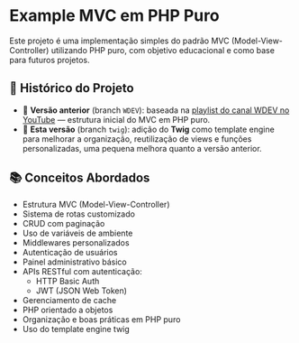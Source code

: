 # Example MVC em PHP Puro

Este projeto é uma implementação simples do padrão MVC (Model-View-Controller) utilizando PHP puro, com objetivo educacional e como base para futuros projetos.

## 📖 Histórico do Projeto

- 🔹 **Versão anterior** (branch `WDEV`): baseada na [playlist do canal WDEV no YouTube](https://www.youtube.com/watch?v=Q0-RzIX0V2o&list=PL_zkXQGHYosGQwNkMMdhRZgm4GjspTnXs) — estrutura inicial do MVC em PHP puro.
- 🔸 **Esta versão** (branch `twig`): adição do **Twig** como template engine para melhorar a organização, reutilização de views e funções personalizadas, uma pequena melhora quanto a versão anterior.

## 📚 Conceitos Abordados

- Estrutura MVC (Model-View-Controller)
- Sistema de rotas customizado
- CRUD com paginação
- Uso de variáveis de ambiente
- Middlewares personalizados
- Autenticação de usuários
- Painel administrativo básico
- APIs RESTful com autenticação:
  - HTTP Basic Auth
  - JWT (JSON Web Token)
- Gerenciamento de cache
- PHP orientado a objetos
- Organização e boas práticas em PHP puro
- Uso do template engine twig
